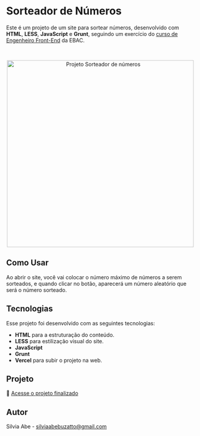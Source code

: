 # Sorteador de Números

  Este é um projeto de um site para sortear números, desenvolvido com <b>HTML</b>, <b>LESS</b>, <b>JavaScript</b> e <b>Grunt</b>, seguindo um exercício do [curso de Engenheiro Front-End](https://ebaconline.com.br/front-end-profession) da EBAC.

<br>

<p align="center">
  <img alt="Projeto Sorteador de números" src="https://github.com/user-attachments/assets/ee8534fb-eeed-4049-b740-d034331a3316" width="500">
</p>

## Como Usar

Ao abrir o site, você vai colocar o número máximo de números a serem sorteados, e quando clicar no botão, aparecerá um número aleatório que será o número sorteado.

## Tecnologias

Esse projeto foi desenvolvido com as seguintes tecnologias:

- <b>HTML</b> para a estruturação do conteúdo.
- <b>LESS</b> para estilização visual do site.
- <b>JavaScript</b>
- <b>Grunt</b> 
- <b>Vercel</b> para subir o projeto na web.

## Projeto

🚀 [Acesse o projeto finalizado](https://sorteador-grunt-wine.vercel.app/)

## Autor

Silvia Abe - silviaabebuzatto@gmail.com
